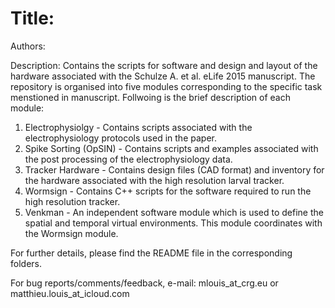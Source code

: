 # Title: 

Authors:

Description: Contains the scripts for software and design and layout of the hardware associated with the Schulze A. et al. eLife 2015 manuscript. The repository is organised into five modules corresponding to the specific task menstioned in manuscript. Follwoing is the brief description of each module:

1. Electrophysiolgy - Contains scripts associated with the electrophysiology protocols used in the paper.
2. Spike Sorting (OpSIN) - Contains scripts and examples associated with the post processing of the electrophysiology data.
3. Tracker Hardware - Contains design files (CAD format) and inventory for the hardware associated with the high resolution larval tracker.
4. Wormsign - Contains C++ scripts for the software required to run the high resolution tracker.
5. Venkman - An independent software module which is used to define the spatial and temporal virtual environments. This module coordinates with the Wormsign module.

For further details, please find the README file in the corresponding folders.

For bug reports/comments/feedback, e-mail: mlouis_at_crg.eu or matthieu.louis_at_icloud.com


